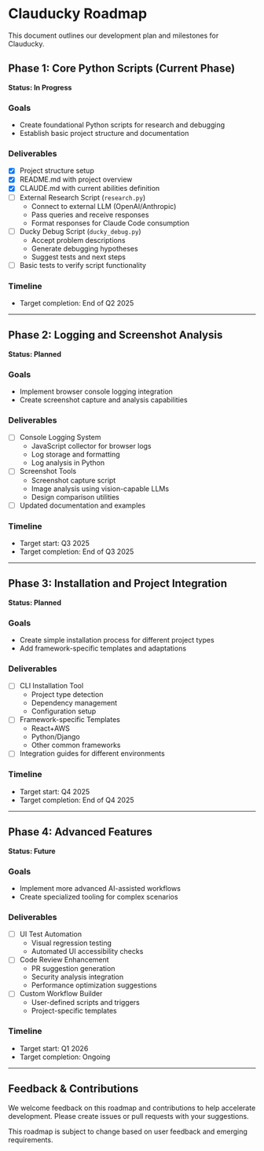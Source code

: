 # Clauducky Roadmap

This document outlines our development plan and milestones for Clauducky.

## Phase 1: Core Python Scripts (Current Phase)
**Status: In Progress**

### Goals
- Create foundational Python scripts for research and debugging
- Establish basic project structure and documentation

### Deliverables
- [x] Project structure setup
- [x] README.md with project overview
- [x] CLAUDE.md with current abilities definition
- [ ] External Research Script (`research.py`)
  - Connect to external LLM (OpenAI/Anthropic)
  - Pass queries and receive responses
  - Format responses for Claude Code consumption
- [ ] Ducky Debug Script (`ducky_debug.py`)
  - Accept problem descriptions
  - Generate debugging hypotheses
  - Suggest tests and next steps
- [ ] Basic tests to verify script functionality

### Timeline
- Target completion: End of Q2 2025

---

## Phase 2: Logging and Screenshot Analysis
**Status: Planned**

### Goals
- Implement browser console logging integration
- Create screenshot capture and analysis capabilities

### Deliverables
- [ ] Console Logging System
  - JavaScript collector for browser logs
  - Log storage and formatting
  - Log analysis in Python
- [ ] Screenshot Tools
  - Screenshot capture script
  - Image analysis using vision-capable LLMs
  - Design comparison utilities
- [ ] Updated documentation and examples

### Timeline
- Target start: Q3 2025
- Target completion: End of Q3 2025

---

## Phase 3: Installation and Project Integration
**Status: Planned**

### Goals
- Create simple installation process for different project types
- Add framework-specific templates and adaptations

### Deliverables
- [ ] CLI Installation Tool
  - Project type detection
  - Dependency management
  - Configuration setup
- [ ] Framework-specific Templates
  - React+AWS
  - Python/Django
  - Other common frameworks
- [ ] Integration guides for different environments

### Timeline
- Target start: Q4 2025
- Target completion: End of Q4 2025

---

## Phase 4: Advanced Features
**Status: Future**

### Goals
- Implement more advanced AI-assisted workflows
- Create specialized tooling for complex scenarios

### Deliverables
- [ ] UI Test Automation
  - Visual regression testing
  - Automated UI accessibility checks
- [ ] Code Review Enhancement
  - PR suggestion generation
  - Security analysis integration
  - Performance optimization suggestions
- [ ] Custom Workflow Builder
  - User-defined scripts and triggers
  - Project-specific templates

### Timeline
- Target start: Q1 2026
- Target completion: Ongoing

---

## Feedback & Contributions

We welcome feedback on this roadmap and contributions to help accelerate development. Please create issues or pull requests with your suggestions.

This roadmap is subject to change based on user feedback and emerging requirements.